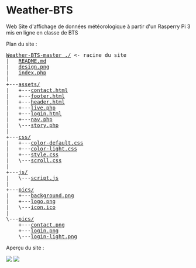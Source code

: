 # Weather-BTS

Web Site d'affichage de données météorologique à partir d'un Rasperry Pi 3 mis en ligne en classe de BTS

Plan du site :
<pre>
<a href="../../">Weather-BTS-master ./</a> <- racine du site
|   <a href="../../blob/master/README.md">README.md</a>
|   <a href="../../blob/master/design.png">design.png</a>
|   <a href="../../blob/master/index.php">index.php</a>
|
+---<a href="../../tree/master/assets/">assets/</a>
|   +---<a href="../../blob/master/assets/contact.html">contact.html</a>
|   +---<a href="../../blob/master/assets/footer.html">footer.html</a>
|   +---<a href="../../blob/master/assets/header.html">header.html</a>
|   +---<a href="../../blob/master/assets/live.php">live.php</a>
|   +---<a href="../../blob/master/assets/login.html">login.html</a>
|   +---<a href="../../blob/master/assets/nav.php">nav.php</a>
|   \---<a href="../../blob/master/assets/story.php">story.php</a>
|
+---<a href="../../tree/master/css/">css/</a>
|   +---<a href="../../blob/master/css/color-default.css">color-default.css</a>
|   +---<a href="../../blob/master/css/color-light.css">color-light.css</a>
|   +---<a href="../../blob/master/css/style.css">style.css</a>
|   \---<a href="../../blob/master/css/scroll.css">scroll.css</a>
|
+---<a href="../../tree/master/js/">js/</a>
|   \---<a href="../../blob/master/js/script.js">script.js</a>
|
+---<a href="../../tree/master/pics/">pics/</a>
|   +---<a href="../../blob/master/pics/background.png">background.png</a>
|   +---<a href="../../blob/master/pics/logo.png">logo.png</a>
|   \---<a href="../../blob/master/pics/icon.ico">icon.ico</a>
|
\---<a href="../../tree/master/screens/">pics/</a>
    +---<a href="../../blob/master/screens/contact.png">contact.png</a>
    +---<a href="../../blob/master/screens/login.png">login.png</a>
    \---<a href="../../blob/master/screens/login-light.png">login-light.png</a>
</pre>

Aperçu du site :

<img type="image/png" src="../../blob/master/screens/login.png" />
<img type="image/png" src="../../blob/master/screens/login-light.png" />
